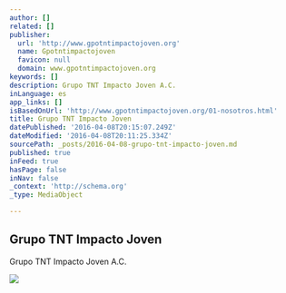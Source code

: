```yaml
---
author: []
related: []
publisher:
  url: 'http://www.gpotntimpactojoven.org'
  name: Gpotntimpactojoven
  favicon: null
  domain: www.gpotntimpactojoven.org
keywords: []
description: Grupo TNT Impacto Joven A.C.
inLanguage: es
app_links: []
isBasedOnUrl: 'http://www.gpotntimpactojoven.org/01-nosotros.html'
title: Grupo TNT Impacto Joven
datePublished: '2016-04-08T20:15:07.249Z'
dateModified: '2016-04-08T20:11:25.334Z'
sourcePath: _posts/2016-04-08-grupo-tnt-impacto-joven.md
published: true
inFeed: true
hasPage: false
inNav: false
_context: 'http://schema.org'
_type: MediaObject

---
```

<article style=""><h1>Grupo TNT Impacto Joven</h1><p>Grupo TNT Impacto Joven A.C.</p><img src="http://www.gpotntimpactojoven.org/menu1/imagenes/Proyectos_s1.jpg" /></article>